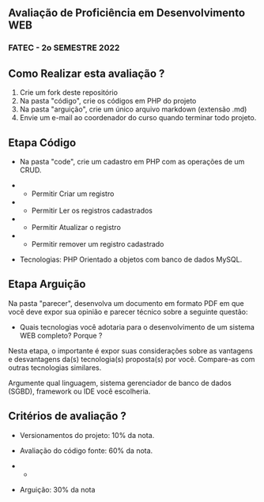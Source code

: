 ## Avaliação de Proficiência em Desenvolvimento WEB


### FATEC - 2o SEMESTRE 2022


## Como Realizar esta avaliação ?

1. Crie um fork deste repositório
2. Na pasta "código", crie os códigos em PHP do projeto
3. Na pasta "arguição", crie um único arquivo markdown (extensão .md)
4. Envie um e-mail ao coordenador do curso quando terminar todo projeto.

## Etapa Código

- Na pasta "code", crie um cadastro em PHP com as operações de um CRUD.
- - Permitir Criar um registro
- - Permitir Ler os registros cadastrados
- - Permitir Atualizar o registro
- - Permitir remover um registro cadastrado

- Tecnologias: PHP Orientado a objetos com banco de dados MySQL.

## Etapa Arguição

Na pasta "parecer", desenvolva um documento em formato PDF em que você deve expor sua opinião e parecer técnico sobre a seguinte questão: 

- Quais tecnologias você adotaria para o desenvolvimento de um sistema WEB completo? Porque ? 

Nesta etapa, o importante é expor suas considerações sobre as vantagens e desvantagens da(s) tecnologia(s) proposta(s) por você. Compare-as com outras tecnologias similares. 

Argumente qual linguagem, sistema gerenciador de banco de dados (SGBD), framework ou IDE você escolheria.

## Critérios de avaliação ?

- Versionamentos do projeto: 10% da nota.

- Avaliação do código fonte: 60% da nota.
- - 
- Arguição: 30% da nota 